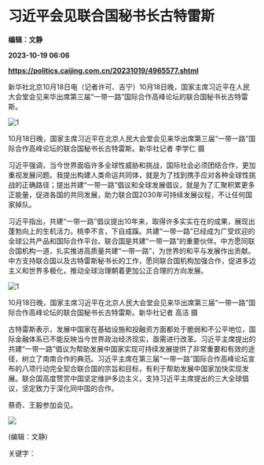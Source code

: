 # 习近平会见联合国秘书长古特雷斯
**编辑：文静**

**2023-10-19 06:06**

**https://politics.caijing.com.cn/20231019/4965577.shtml**

新华社北京10月18日电（记者许可、吉宁）10月18日晚，国家主席习近平在人民大会堂会见来华出席第三届“一带一路”国际合作高峰论坛的联合国秘书长古特雷斯。

![1](https://tx3.cdn.caijing.com.cn/2023/1019/1697692742347.jpg)

10月18日晚，国家主席习近平在北京人民大会堂会见来华出席第三届“一带一路”国际合作高峰论坛的联合国秘书长古特雷斯。新华社记者 李学仁 摄

习近平强调，当今世界面临许多全球性威胁和挑战，国际社会必须团结合作，更加重视发展问题。我提出构建人类命运共同体，就是为了找到携手应对各种全球性挑战的正确路径；提出共建“一带一路”倡议和全球发展倡议，就是为了汇聚积累更多正能量，促进各国的共同发展，助力联合国2030年可持续发展议程，不让任何国家掉队。

习近平指出，共建“一带一路”倡议提出10年来，取得许多实实在在的成果，展现出蓬勃向上的生机活力。桃李不言，下自成蹊。共建“一带一路”已经成为广受欢迎的全球公共产品和国际合作平台。联合国是共建“一带一路”的重要伙伴。中方愿同联合国机构一道，扎实推进高质量共建“一带一路”，为世界的和平与发展作出贡献。中方支持联合国以及古特雷斯秘书长的工作，愿同联合国机构加强合作，促进多边主义和世界多极化，推动全球治理朝着更加公正合理的方向发展。

![1](https://img5.caijing.com.cn/2023/1019/1697692717291.jpg)

10月18日晚，国家主席习近平在北京人民大会堂会见来华出席第三届“一带一路”国际合作高峰论坛的联合国秘书长古特雷斯。新华社记者 高洁 摄

古特雷斯表示，发展中国家在基础设施和投融资方面都处于脆弱和不公平地位，国际金融体系已不能反映当今世界政治经济现实，亟需进行改革。习近平主席提出的共建“一带一路”倡议为帮助发展中国家实现可持续发展提供了非常重要和有效的途径，树立了南南合作的典范。习近平主席在第三届“一带一路”国际合作高峰论坛宣布的八项行动完全契合联合国的宗旨和目标，有利于帮助发展中国家加快实现发展。联合国高度赞赏中国坚定维护多边主义，支持习近平主席提出的三大全球倡议，坚定致力于深化同中国的合作。

蔡奇、王毅参加会见。

![](https://tx1.cdn.caijing.com.cn/2014-03-27/114048455.jpg)

(编辑：文静)

关键字：